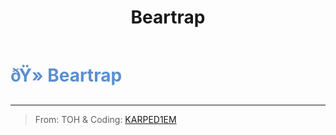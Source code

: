 ﻿---
lang: en-US
title: Beartrap
prev: Bait
next: Bewilder
---
# <font color=#5a8fd0>ðŸ» <b>Beartrap</b></font> <Badge text="Helpful" type="tip" vertical="middle"/>
---

> From: TOH & Coding: [KARPED1EM](https://github.com/KARPED1EM)


